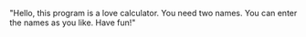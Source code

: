 "Hello, this program is a love calculator. You need two names. You can enter the names as you like. Have fun!"
